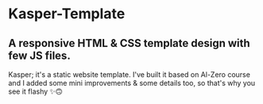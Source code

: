 # Kasper-Template

## A responsive HTML &amp; CSS template design with few JS files.

Kasper; it's a static website template. I've built it based on Al-Zero course and I added some mini improvements & some details too, so that's why you see it flashy ✨🙃
